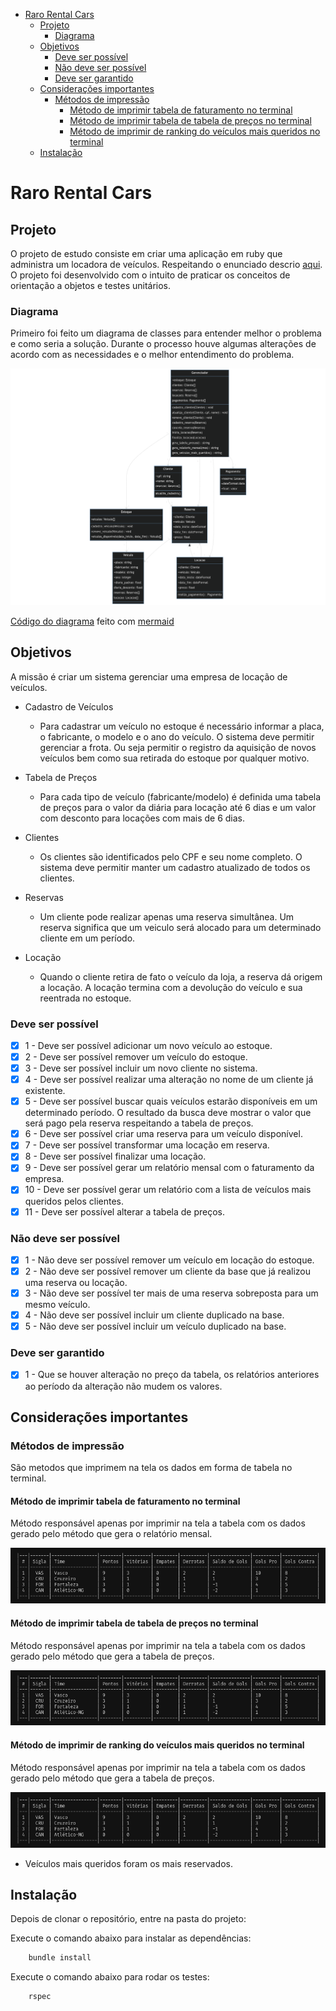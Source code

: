 
- [Raro Rental Cars](#raro-rental-cars)
  - [Projeto](#projeto)
    - [Diagrama](#diagrama)
  - [Objetivos](#objetivos)
    - [Deve ser possível](#deve-ser-possível)
    - [Não deve ser possível](#não-deve-ser-possível)
    - [Deve ser garantido](#deve-ser-garantido)
  - [Considerações importantes](#considerações-importantes)
    - [Métodos de impressão](#métodos-de-impressão)
      - [Método de imprimir tabela de faturamento no terminal](#método-de-imprimir-tabela-de-faturamento-no-terminal)
      - [Método de imprimir tabela de tabela de preços no terminal](#método-de-imprimir-tabela-de-tabela-de-preços-no-terminal)
      - [Método de imprimir de ranking do veículos mais queridos no terminal](#método-de-imprimir-de-ranking-do-veículos-mais-queridos-no-terminal)
  - [Instalação](#instalação)

# Raro Rental Cars

## Projeto

O projeto de estudo consiste em criar uma aplicação em ruby que administra um locadora de veículos. Respeitando o enunciado descrio [aqui](/.gitlab/enunciado.txt). O projeto foi desenvolvido com o intuito de praticar os conceitos de orientação a objetos e testes unitários.

### Diagrama

Primeiro foi feito um diagrama de classes para entender melhor o problema e como seria a solução. Durante o processo houve algumas alterações de acordo com as necessidades e o melhor entendimento do problema.

![Diagrama](./.gitlab/diagrama.png)

[Código do diagrama](./.gitlab/diagrama.txt) feito com [mermaid](https://mermaid.live/)

## Objetivos

A missão é criar um sistema gerenciar uma empresa de locação de veículos.

- Cadastro de Veículos

  - Para cadastrar um veículo no estoque é necessário informar a placa, o fabricante, o modelo e o ano do veículo. O sistema deve permitir gerenciar a frota. Ou seja permitir o registro da aquisição de novos veículos bem como sua retirada do estoque por qualquer motivo.

- Tabela de Preços

  - Para cada tipo de veículo (fabricante/modelo) é definida uma tabela de preços para o valor da diária para locação até 6 dias e um valor com desconto para locações com mais de 6 dias.

- Clientes

  - Os clientes são identificados pelo CPF e seu nome completo. O sistema deve permitir manter um cadastro atualizado de todos os clientes.

- Reservas

  - Um cliente pode realizar apenas uma reserva simultânea. Um reserva significa que um veiculo será alocado para um determinado cliente em um período.

- Locação

  - Quando o cliente retira de fato o veículo da loja, a reserva dá origem a locação. A locação termina com a devolução do veículo e sua reentrada no estoque.

### Deve ser possível

- [x] 1 - Deve ser possível adicionar um novo veículo ao estoque.
- [x] 2 - Deve ser possível remover um veículo do estoque.
- [x] 3 - Deve ser possível incluir um novo cliente no sistema.
- [x] 4 - Deve ser possível realizar uma alteração no nome de um cliente já existente.
- [x] 5 - Deve ser possível buscar quais veículos estarão disponíveis em um determinado período. O resultado da busca deve mostrar o valor que será pago pela reserva respeitando a tabela de preços.
- [x] 6 - Deve ser possível criar uma reserva para um veículo disponível.
- [x] 7 - Deve ser possível transformar uma locação em reserva.
- [x] 8 - Deve ser possível finalizar uma locação.
- [x] 9 - Deve ser possível gerar um relatório mensal com o faturamento da empresa.
- [x] 10 - Deve ser possível gerar um relatório com a lista de veículos mais queridos pelos clientes.
- [x] 11 - Deve ser possível alterar a tabela de preços.

### Não deve ser possível

- [x] 1 - Não deve ser possível remover um veículo em locação do estoque.
- [x] 2 - Não deve ser possível remover um cliente da base que já realizou uma reserva ou locação.
- [x] 3 - Não deve ser possível ter mais de uma reserva sobreposta para um mesmo veículo.
- [x] 4 - Não deve ser possível incluir um cliente duplicado na base.
- [x] 5 - Não deve ser possível incluir um veículo duplicado na base.

### Deve ser garantido

- [x] 1 - Que se houver alteração no preço da tabela, os relatórios anteriores ao período da alteração não mudem os valores.

## Considerações importantes

### Métodos de impressão

São metodos que imprimem na tela os dados em forma de tabela no terminal.

#### Método de imprimir tabela de faturamento no terminal

Método responsável apenas por imprimir na tela a tabela com os dados gerado pelo método que gera o relatório mensal.

![Tabela de faturamento](./.gitlab/faturamento.png)

#### Método de imprimir tabela de tabela de preços no terminal

Método responsável apenas por imprimir na tela a tabela com os dados gerado pelo método que gera a tabela de preços.

![Tabela de preços](./.gitlab/precos.png)

#### Método de imprimir de ranking do veículos mais queridos no terminal

Método responsável apenas por imprimir na tela a tabela com os dados gerado pelo método que gera a tabela de preços.

![Ranking de veículos mai alugados](./.gitlab/ranking.png)

- Veículos mais queridos foram os mais reservados.

## Instalação

Depois de clonar o repositório, entre na pasta do projeto:

Execute o comando abaixo para instalar as dependências:

```bash
    bundle install
```

Execute o comando abaixo para rodar os testes:

```bash
    rspec
```
